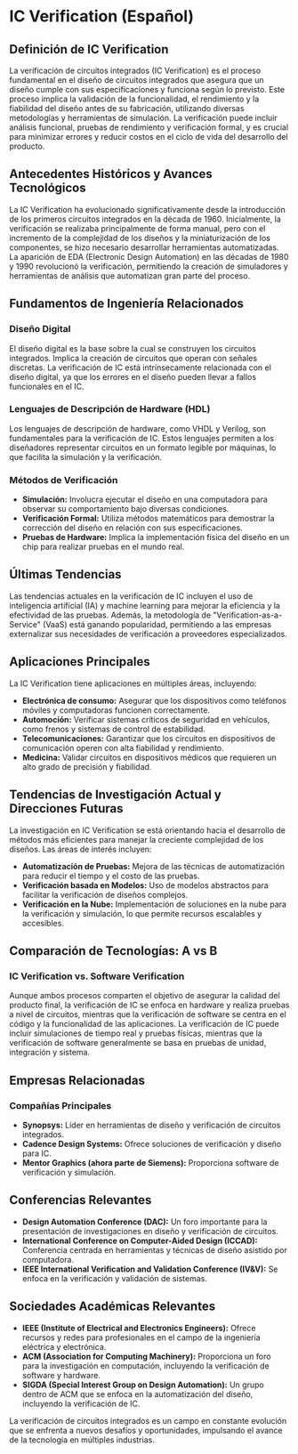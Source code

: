 # IC Verification (Español)

## Definición de IC Verification

La verificación de circuitos integrados (IC Verification) es el proceso fundamental en el diseño de circuitos integrados que asegura que un diseño cumple con sus especificaciones y funciona según lo previsto. Este proceso implica la validación de la funcionalidad, el rendimiento y la fiabilidad del diseño antes de su fabricación, utilizando diversas metodologías y herramientas de simulación. La verificación puede incluir análisis funcional, pruebas de rendimiento y verificación formal, y es crucial para minimizar errores y reducir costos en el ciclo de vida del desarrollo del producto.

## Antecedentes Históricos y Avances Tecnológicos

La IC Verification ha evolucionado significativamente desde la introducción de los primeros circuitos integrados en la década de 1960. Inicialmente, la verificación se realizaba principalmente de forma manual, pero con el incremento de la complejidad de los diseños y la miniaturización de los componentes, se hizo necesario desarrollar herramientas automatizadas. La aparición de EDA (Electronic Design Automation) en las décadas de 1980 y 1990 revolucionó la verificación, permitiendo la creación de simuladores y herramientas de análisis que automatizan gran parte del proceso.

## Fundamentos de Ingeniería Relacionados

### Diseño Digital

El diseño digital es la base sobre la cual se construyen los circuitos integrados. Implica la creación de circuitos que operan con señales discretas. La verificación de IC está intrínsecamente relacionada con el diseño digital, ya que los errores en el diseño pueden llevar a fallos funcionales en el IC.

### Lenguajes de Descripción de Hardware (HDL)

Los lenguajes de descripción de hardware, como VHDL y Verilog, son fundamentales para la verificación de IC. Estos lenguajes permiten a los diseñadores representar circuitos en un formato legible por máquinas, lo que facilita la simulación y la verificación.

### Métodos de Verificación

- **Simulación:** Involucra ejecutar el diseño en una computadora para observar su comportamiento bajo diversas condiciones.
- **Verificación Formal:** Utiliza métodos matemáticos para demostrar la corrección del diseño en relación con sus especificaciones.
- **Pruebas de Hardware:** Implica la implementación física del diseño en un chip para realizar pruebas en el mundo real.

## Últimas Tendencias

Las tendencias actuales en la verificación de IC incluyen el uso de inteligencia artificial (IA) y machine learning para mejorar la eficiencia y la efectividad de las pruebas. Además, la metodología de "Verification-as-a-Service" (VaaS) está ganando popularidad, permitiendo a las empresas externalizar sus necesidades de verificación a proveedores especializados.

## Aplicaciones Principales

La IC Verification tiene aplicaciones en múltiples áreas, incluyendo:

- **Electrónica de consumo:** Asegurar que los dispositivos como teléfonos móviles y computadoras funcionen correctamente.
- **Automoción:** Verificar sistemas críticos de seguridad en vehículos, como frenos y sistemas de control de estabilidad.
- **Telecomunicaciones:** Garantizar que los circuitos en dispositivos de comunicación operen con alta fiabilidad y rendimiento.
- **Medicina:** Validar circuitos en dispositivos médicos que requieren un alto grado de precisión y fiabilidad.

## Tendencias de Investigación Actual y Direcciones Futuras

La investigación en IC Verification se está orientando hacia el desarrollo de métodos más eficientes para manejar la creciente complejidad de los diseños. Las áreas de interés incluyen:

- **Automatización de Pruebas:** Mejora de las técnicas de automatización para reducir el tiempo y el costo de las pruebas.
- **Verificación basada en Modelos:** Uso de modelos abstractos para facilitar la verificación de diseños complejos.
- **Verificación en la Nube:** Implementación de soluciones en la nube para la verificación y simulación, lo que permite recursos escalables y accesibles.

## Comparación de Tecnologías: A vs B

### IC Verification vs. Software Verification

Aunque ambos procesos comparten el objetivo de asegurar la calidad del producto final, la verificación de IC se enfoca en hardware y realiza pruebas a nivel de circuitos, mientras que la verificación de software se centra en el código y la funcionalidad de las aplicaciones. La verificación de IC puede incluir simulaciones de tiempo real y pruebas físicas, mientras que la verificación de software generalmente se basa en pruebas de unidad, integración y sistema.

## Empresas Relacionadas

### Compañías Principales

- **Synopsys:** Líder en herramientas de diseño y verificación de circuitos integrados.
- **Cadence Design Systems:** Ofrece soluciones de verificación y diseño para IC.
- **Mentor Graphics (ahora parte de Siemens):** Proporciona software de verificación y simulación.

## Conferencias Relevantes

- **Design Automation Conference (DAC):** Un foro importante para la presentación de investigaciones en diseño y verificación de circuitos.
- **International Conference on Computer-Aided Design (ICCAD):** Conferencia centrada en herramientas y técnicas de diseño asistido por computadora.
- **IEEE International Verification and Validation Conference (IV&V):** Se enfoca en la verificación y validación de sistemas.

## Sociedades Académicas Relevantes

- **IEEE (Institute of Electrical and Electronics Engineers):** Ofrece recursos y redes para profesionales en el campo de la ingeniería eléctrica y electrónica.
- **ACM (Association for Computing Machinery):** Proporciona un foro para la investigación en computación, incluyendo la verificación de software y hardware.
- **SIGDA (Special Interest Group on Design Automation):** Un grupo dentro de ACM que se enfoca en la automatización del diseño, incluyendo la verificación de IC.

La verificación de circuitos integrados es un campo en constante evolución que se enfrenta a nuevos desafíos y oportunidades, impulsando el avance de la tecnología en múltiples industrias.